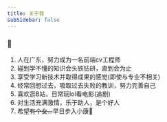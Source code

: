 ```yaml
---
title: 关于我
subSidebar: false
---
```

### :thinking:
1. 人在广东，努力成为一名前端cv工程师
2. 碰到学不懂的知识会头铁钻研，直到会为止
3. 享受学习新技术并取得成果的感觉(即使与专业不相关)
4. 经常回想过去，吸取过去失败的教训，努力完善自己
5. 喜欢逛B站，日常玩lol看电影(追剧)
6. 对生活充满激情，乐于助人，是个好人
7. 希望<span class='delLine'>有个女...</span>早日步入小康:pray:

<style>
    .delLine {
        text-decoration:line-through;
    }
    .theme-reco-content ol{
        box-shadow: 2px 2px 10px black;
        border-radius: 15px;
        background: #e4e4e4;
        padding:10px 0 10px 30px;
        font-size: 16px
    }
</style>